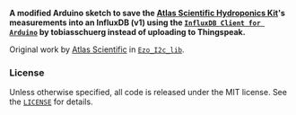 **A modified Arduino sketch to save the [Atlas Scientific Hydroponics Kit](https://atlas-scientific.com/kits/wi-fi-hydroponics-kit/)'s measurements into an InfluxDB (v1) using the [`InfluxDB Client for Arduino`](https://github.com/tobiasschuerg/InfluxDB-Client-for-Arduino) by tobiasschuerg instead of uploading to Thingspeak.**

Original work by [Atlas Scientific](https://atlas-scientific.com/) in [`Ezo_I2c_lib`](https://github.com/Atlas-Scientific/Ezo_I2c_lib).

### License

Unless otherwise specified, all code is released under the MIT license.
See the [`LICENSE`](https://github.com/madnuttah/HydroponicsKit-influxdb/blob/main/LICENSE) for details.
